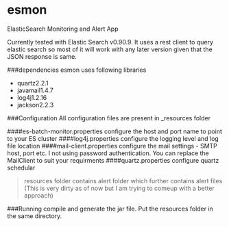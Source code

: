 esmon
=====

ElasticSearch Monitoring and Alert App

Currently tested with Elastic Search v0.90.9. It uses a rest client to query elastic search so most of it will work with any later version given that the JSON response is same.

###dependencies
esmon uses following libraries
* quartz2.2.1
* javamail1.4.7
* log4j1.2.16
* jackson2.2.3

###Configuration
All configuration files are present in _resources folder

####es-batch-monitor.properties
configure the host and port name to point to your ES cluster
####log4j.properties
configure the logging level and log file location
####mail-client.properties
configure the mail settings -  SMTP host, port etc.
I not using password authentication. You can replace the MailClient to suit your requirments
####quartz.properties
configure quartz schedular

>resources folder contains alert folder which further contains alert files (This is very dirty as of now but I am trying to comeup with a better approach)

###Running 
compile and generate the jar file. Put the resources folder in the same directory.  
